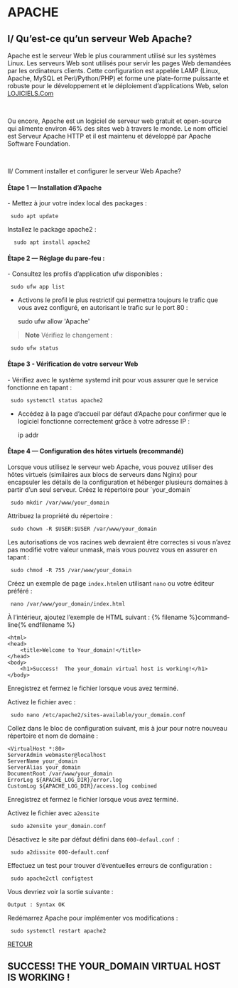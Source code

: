 #   APACHE

## I/ Qu’est-ce qu’un serveur Web Apache? <br>
<p>
Apache est le serveur Web le plus couramment utilisé sur les systèmes Linux. Les serveurs Web sont utilisés pour servir les pages Web demandées
par les ordinateurs clients. Cette configuration est appelée LAMP (Linux, Apache, MySQL et Perl/Python/PHP) et forme une plate-forme puissante 
et robuste pour le développement et le déploiement d’applications Web,
selon <a href="https://www.lojiciels.com/reponse-rapide-comment-configurer-le-serveur-web-apache-sous-linux-etape-par-etape/">LOJICIELS.Com</a>
</p> 
<br>

<p>
Ou encore, Apache est un logiciel de serveur web gratuit et open-source qui alimente environ 46% des sites web à travers le monde.
Le nom officiel est Serveur Apache HTTP et il est maintenu et développé par Apache Software Foundation.
</p><br>

II/ Comment installer et configurer le serveur Web Apache?

<h4> Étape 1 — Installation d’Apache </h4>
   - Mettez à jour votre index local des packages :
       
     sudo apt update
    

  Installez le package apache2 :

      sudo apt install apache2
    

<h4>Étape 2 — Réglage du pare-feu :</h4>
  -  Consultez les profils d’application ufw disponibles :

     sudo ufw app list


  - Activons le profil le plus restrictif qui permettra toujours le trafic que vous avez configuré, en autorisant le trafic sur le port 80 :

     sudo ufw allow 'Apache'
    

> **Note** Vérifiez le changement :

     sudo ufw status
    

<h4>Étape 3 - Vérification de votre serveur Web</h4>
  - Vérifiez avec le système systemd init pour vous assurer que le service fonctionne en tapant :

     sudo systemctl status apache2
    
  - Accédez à la page d’accueil par défaut d’Apache pour confirmer que le logiciel fonctionne correctement grâce à votre adresse IP :

      ip addr
    

<h4>Étape 4 — Configuration des hôtes virtuels (recommandé)</h4>
Lorsque vous utilisez le serveur web Apache, vous pouvez utiliser des hôtes virtuels (similaires aux blocs de serveurs dans Nginx) pour encapsuler les détails de la configuration et héberger plusieurs domaines à partir d’un seul serveur.
  Créez le répertoire pour `your_domain`

     sudo mkdir /var/www/your_domain
    

Attribuez la propriété du répertoire :

     sudo chown -R $USER:$USER /var/www/your_domain
    
    
    
Les autorisations de vos racines web devraient être correctes si vous n’avez pas modifié votre valeur unmask, mais vous pouvez vous en assurer en tapant :

     sudo chmod -R 755 /var/www/your_domain
    

Créez un exemple de page `index.html`en utilisant `nano` ou votre éditeur préféré :

     nano /var/www/your_domain/index.html
    

À l’intérieur, ajoutez l’exemple de HTML suivant :
{% filename %}command-line{% endfilename %}

    <html>
    <head>
        <title>Welcome to Your_domain!</title>
    </head>
    <body>
        <h1>Success!  The your_domain virtual host is working!</h1>
    </body>
</html>
    

Enregistrez et fermez le fichier lorsque vous avez terminé.

Activez le fichier avec  :

     sudo nano /etc/apache2/sites-available/your_domain.conf
    

Collez dans le bloc de configuration suivant, mis à jour pour notre nouveau répertoire et nom de domaine :

    <VirtualHost *:80>
    ServerAdmin webmaster@localhost
    ServerName your_domain
    ServerAlias your_domain
    DocumentRoot /var/www/your_domain
    ErrorLog ${APACHE_LOG_DIR}/error.log
    CustomLog ${APACHE_LOG_DIR}/access.log combined
</VirtualHost>


Enregistrez et fermez le fichier lorsque vous avez terminé.

Activez le fichier avec  `a2ensite`

     sudo a2ensite your_domain.conf
    

Désactivez le site par défaut défini dans  `000-defaul.conf `:

     sudo a2dissite 000-default.conf
    

Effectuez un test pour trouver d’éventuelles erreurs de configuration :

     sudo apache2ctl configtest
    

Vous devriez voir la sortie suivante :

    Output : Syntax OK



Redémarrez Apache pour implémenter vos modifications :

     sudo systemctl restart apache2
    
  <a href="https://github.com/Mitsanta12/SYS_1"> RETOUR </a>
  
  ## SUCCESS! THE YOUR_DOMAIN VIRTUAL HOST IS WORKING !


    

    
